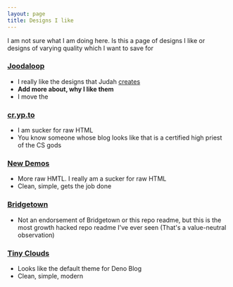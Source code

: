 ```yaml
---
layout: page
title: Designs I like
---
```


I am not sure what I am doing here. Is this a page of designs I like or designs of varying quality which I want to save for

### [Joodaloop](https://joodaloop.com/)
<!--https://web.archive.org/web/20240314115923/https://joodaloop.com/-->
- I really like the designs that Judah [creates](https://webcraft.joodaloop.com/)
- **Add more about, why I like them** 
- I move the


### [cr.yp.to](https://cr.yp.to/patents/us/4200770.html)
<!--https://web.archive.org/web/20230929033024/https://cr.yp.to/patents/us/4200770.html-->
- I am sucker for raw HTML
- You know someone whose blog looks like that is a certified high priest of the CS gods

### [New Demos](https://newdemos.ca/)
- More raw HMTL. I really am a sucker for raw HTML
- Clean, simple, gets the job done

### [Bridgetown](https://github.com/bridgetownrb/bridgetown)
<!--https://news.ycombinator.com/item?id=28524604-->
- Not an endorsement of Bridgetown or this repo readme, but this is the most growth hacked repo readme I've ever seen (That's a value-neutral observation)

### [Tiny Clouds](https://tinyclouds.org/)
<!--https://web.archive.org/web/20240327224034/https://tinyclouds.org/-->
- Looks like the default theme for Deno Blog
- Clean, simple, modern
